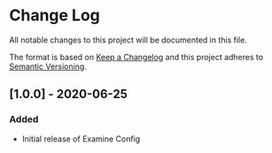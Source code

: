# Change Log

All notable changes to this project will be documented in this file.

The format is based on [Keep a Changelog](https://keepachangelog.com/) and this project adheres to [Semantic Versioning](https://semver.org/).

## [1.0.0] - 2020-06-25
### Added
* Initial release of Examine Config

[Unreleased]: https://github.com/callumbwhyte/examine-config/compare/release-1.0.0...HEAD